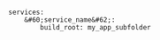 <!-- layout:code post: building-your-service_build-root -->

```

services:
    &#60;service_name&#62;:
        build_root: my_app_subfolder

```
